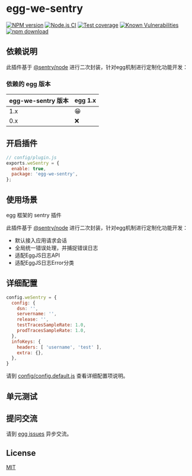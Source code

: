 # egg-we-sentry

[![NPM version][npm-image]][npm-url]
[![Node.js CI](https://github.com/Cristianoying/egg-we-sentry/actions/workflows/nodejs.yml/badge.svg)](https://github.com/Cristianoying/egg-we-sentry/actions/workflows/nodejs.yml)
[![Test coverage][codecov-image]][codecov-url]
[![Known Vulnerabilities][snyk-image]][snyk-url]
[![npm download][download-image]][download-url]


[npm-image]: https://img.shields.io/npm/v/egg-we-sentry.svg?style=flat-square
[npm-url]: https://npmjs.org/package/egg-we-sentry
[travis-image]: https://img.shields.io/travis/eggjs/egg-we-sentry.svg?style=flat-square
[travis-url]: https://travis-ci.org/eggjs/egg-we-sentry
[codecov-image]: https://img.shields.io/codecov/c/github/eggjs/egg-we-sentry.svg?style=flat-square
[codecov-url]: https://codecov.io/github/eggjs/egg-we-sentry?branch=master
[david-image]: https://img.shields.io/david/eggjs/egg-we-sentry.svg?style=flat-square
[david-url]: https://david-dm.org/eggjs/egg-we-sentry
[snyk-image]: https://snyk.io/test/npm/egg-we-sentry/badge.svg?style=flat-square
[snyk-url]: https://snyk.io/test/npm/egg-we-sentry
[download-image]: https://img.shields.io/npm/dm/egg-we-sentry.svg?style=flat-square
[download-url]: https://npmjs.org/package/egg-we-sentry
<!--
Description here.
-->

## 依赖说明

此插件基于 [@sentry/node](https://docs.sentry.io/platforms/node/) 进行二次封装，针对egg机制进行定制化功能开发：
### 依赖的 egg 版本

egg-we-sentry 版本 | egg 1.x
--- | ---
1.x | 😁
0.x | ❌


## 开启插件

```js
// config/plugin.js
exports.weSentry = {
  enable: true,
  package: 'egg-we-sentry',
};
```

## 使用场景
egg 框架的 sentry 插件

此插件基于 [@sentry/node](https://docs.sentry.io/platforms/node/) 进行二次封装，针对egg机制进行定制化功能开发：

* 默认接入应用请求会话
* 全局统一错误处理，并捕捉错误日志
* 适配EggJS日志API
* 适配EggJS日志Error分类

## 详细配置
```js
config.weSentry = {
  config: {
    dsn: '',
    servername: '',
    release: '',
    testTracesSampleRate: 1.0,
    prodTracesSampleRate: 1.0,
  },
  infoKeys: {
    headers: [ 'username', 'test' ],
    extra: {},
  },
}
```
请到 [config/config.default.js](config/config.default.js) 查看详细配置项说明。

## 单元测试


## 提问交流

请到 [egg issues](https://github.com/Cristianoying/egg-we-sentry/issues) 异步交流。

## License

[MIT](LICENSE)
